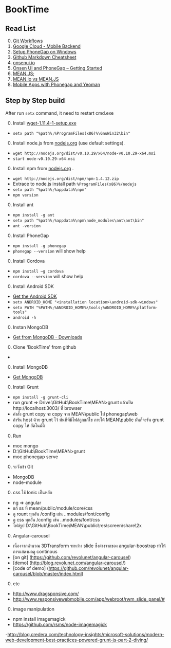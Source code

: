 BookTime
========


## Read List
0. [Git Workflows](https://www.atlassian.com/git/workflows#!workflow-gitflow)
0. [Google Cloud - Mobile Backend](https://developers.google.com/cloud/samples/mbs/)
0. [Setup PhoneGap on Windows](http://chrisbitting.com/2014/01/06/installing-starting-with-phonegap-on-windows-for-cross-platform-mobile-development/)
0. [Github Markdown Cheatsheet](https://github.com/adam-p/markdown-here/wiki/Markdown-Cheatsheet)
0. [onsenui.io](http://onsenui.io/)
0. [Onsen UI and PhoneGap – Getting Started](http://thejackalofjavascript.com/onsen-ui-and-phonegap-getting-started/)
0. [MEAN.JS](http://meanjs.org/);
0. [MEAN.io vs MEAN.JS](http://www.creativeworkline.com/2014/05/meanio-vs-meanjs-comparison/)
0. [Mobile Apps with Phonegap and Yeoman](http://lucaspaulger.com/javascript/2013/09/25/Mobile-apps-Phonegap-Yeoman/)


## Step by Step build
After run `setx` command, it need to restart cmd.exe

0. Install [wget-1.11.4-1-setup.exe](http://downloads.sourceforge.net/gnuwin32/wget-1.11.4-1-setup.exe)
 - `setx path "%path%;%ProgramFiles(x86)%\GnuWin32\bin"`
0. Install node.js from [nodejs.org](http://nodejs.org/) (use default settings).
 - `wget http://nodejs.org/dist/v0.10.29/x64/node-v0.10.29-x64.msi`
 - `start node-v0.10.29-x64.msi`
0. Install npm from [nodejs.org](http://nodejs.org/dist/npm)  .
 - `wget http://nodejs.org/dist/npm/npm-1.4.12.zip`
 - Extrace to node.js install path `%ProgramFiles(x86)%/nodejs`
 - `setx path "%path%;%appdata%\npm"`
 - `npm version`
0. Install ant
 - `npm install -g ant`
 - `setx path "%path%;%appdata%\npm\node_modules\ant\ant\bin"`
 - `ant -version`
0. Install PhoneGap
 - `npm install -g phonegap`
 - `phonegap --version` will show help
0. Install Cordova
 - `npm install –g cordova`
 - `cordova --version` will show help
0. Install Android SDK
 - [Get the Android SDK](https://developer.android.com/sdk/index.html)
 - `setx ANDROID_HOME "<installation location>\android-sdk-windows"`
 - `setx PATH "%PATH%;%ANDROID_HOME%\tools;%ANDROID_HOME%\platform-tools"`
 - `android -h`
0. Instan MongoDB
 - [Get from MongoDB - Downloads](http://www.mongodb.org/downloads)
0. Clone 'BookTime' from github
 -
0. Install MongoDB
 - [Get MongoDB](http://www.mongodb.org/)
0. Install Grunt
 - `npm install -g grunt-cli`
 - run grunt => Drive:\GitHub\BookTime\MEAN>grunt แล้วเปิด http://localhost:3003/ ที่ browser
 - คำสั่ง grunt copy จะ copy จาก MEAN\public ไป phonegap\web
 - ถ้ารัน host ด้วย grunt ไว้  ทันทีที่มีไฟล์ถูกแก้ไข ภายใต้ MEAN\public  มันก็จะรัน grunt copy ให้ อัตโนมัติ

0. Run
 - moc mongo
 - D:\GitHub\BookTime\MEAN>grunt
 - moc phonegap serve
0. ระวังเข้า Git
 - MongoDB
 - node-module
0. css ใช้ Ionic เป็นหลัก
 - ng => angular
 - แก้ ss ที่ mean/public/module/core/css
 - ดู rount ทุกอัน /config เช่น ..modules/font/config
 - ดู css  ทุกอัน /config เช่น ..modules/font/css
 - ไฟล์รูป D:\GitHub\BookTime\MEAN\public\res\screen\share\2x

0. Angular-carousel
 - เนื่องจากคำนวณ 3DTransform ระหว่าง slide ซึ่งต่างจากของ angular-boostrap ทำให้การแสดงผลดู continous
 - [on git] (https://github.com/revolunet/angular-carousel)
 - [demo] (http://blog.revolunet.com/angular-carousel/)
 - [code of demo] (https://github.com/revolunet/angular-carousel/blob/master/index.html)
0. etc
 - http://www.dragsponsive.com/
 - http://www.responsivewebmobile.com/app/webroot/rwm_slide_panel/#
0. image manipulation
 - npm install imagemagick
 - https://github.com/rsms/node-imagemagick


-http://blog.credera.com/technology-insights/microsoft-solutions/modern-web-development-best-practices-powered-grunt-js-part-2-diving/
